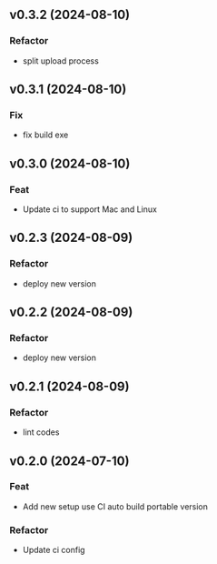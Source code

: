 ## v0.3.2 (2024-08-10)

### Refactor

- split upload process

## v0.3.1 (2024-08-10)

### Fix

- fix build exe

## v0.3.0 (2024-08-10)

### Feat

- Update ci to support Mac and Linux

## v0.2.3 (2024-08-09)

### Refactor

- deploy new version

## v0.2.2 (2024-08-09)

### Refactor

- deploy new version

## v0.2.1 (2024-08-09)

### Refactor

- lint codes

## v0.2.0 (2024-07-10)

### Feat

- Add new setup use CI auto build portable version

### Refactor

- Update ci config
